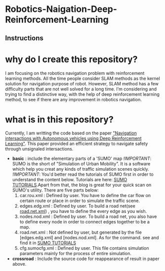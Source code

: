 # Robotics-Naigation-Deep-Reinforcement-Learning

## Instructions

# why do I create this repository?
I am focusing on the robotics navigation problem with reinforcement learning methods. All the time people consider SLAM methods as the kernel solution for navigation purpose of robot. However, SLAM method has a few difficulty parts that are not well solved for a long time. I'm considering and trying to find a distinctive way, with the help of deep reinforcement learning method, to see if there are any improvement in robotics navigation.

# what is in this repository?
Currently, I am writting the code based on the paper ["Navigation intersactions with Autonomous vehicles using Deep Reinforcement Learning"](http://xueshu.baidu.com/s?wd=paperuri%3A%288096d7729767e358d7308ee6a1bb902d%29&filter=sc_long_sign&tn=SE_xueshusource_2kduw22v&sc_vurl=http%3A%2F%2Farxiv.org%2Fpdf%2F1705.01196&ie=utf-8&sc_us=17616306211134359942). This paper provided an efficient strategy to navigate safety through unsignaled intersactions.

- **basic** : include the elementary parts of a 'SUMO' map 
  *!IMPORTANT*: SUMO is the short of "Simulation of Urban Mobility". It is a software which help you creat any kinds of traffic simulation scenes quickly. 
  *!IMPORTANT*: You'd better read the tutorials of SUMO first in order to understand the content below. Tutorials are here: [SUMO TUTORIALS](http://sumo.dlr.de/wiki/Tutorials).Apart from that, the blog is great for your quick scan on SUMO's utility. 
  There are five parts below:
  1. car.rou.xml : Defined by user. You have to define the car flow on certain route or place in order to simulate the traffic scene.
  2. edges.edg.xml : Defined by user. To build a road net(see [road.net.xml](https://github.com/lvlvlvlvlv/Robotics-Navigation-Deep-Reinforcement-Learning/blob/master/basic/road.net.xml)) , you have to define the every edge as you wish.
  3. nodes.nod.xml : Defined by user. To build a road net, you also have to define every node in order to connect edges together to be a map.
  4. road.net.xml : Not defined by user, but generated by the file [edges.edg.xml] and [nodes.nod.xml]. As for the command. see and find it in [SUMO TUTORIALS](http://sumo.dlr.de/wiki/Tutorials)
  5. cfg.sumocfg.xml : Defined by user. This file contains simulation parameters mainly for the process of entire simulation.
- **crossroad** : Include the source code for reappearance of result in paper above.

  


